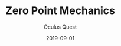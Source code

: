---
title: Zero Point Mechanics
subtitle: Oculus Quest
layout: default
modal-id: 5
date: 2019-09-01
img: zpmech.PNG
thumbnail: zpmech-thumbnail.png
alt: image-alt
project-date: September 2019
client: Personal
category: VR Content
description: Lorem ipsum dolor sit amet, usu cu alterum nominavi lobortis. At duo novum diceret. Tantas apeirian vix et, usu sanctus postulant inciderint ut, populo diceret necessitatibus in vim. Cu eum dicam feugiat noluisse.

---